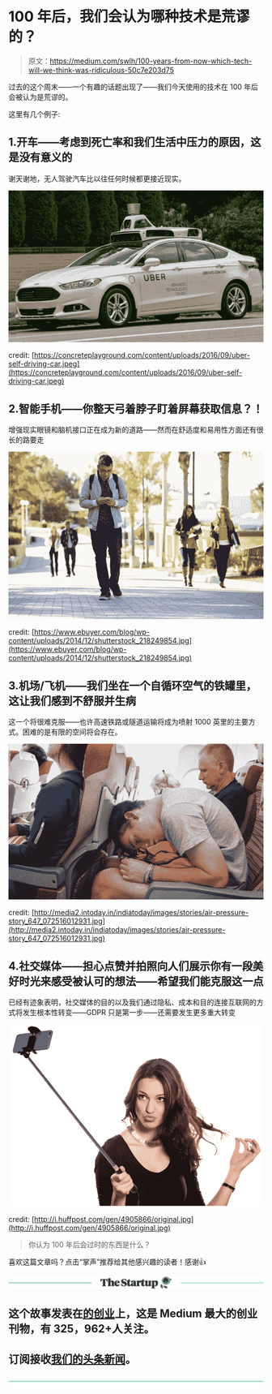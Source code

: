 # 100 年后，我们会认为哪种技术是荒谬的？

> 原文：<https://medium.com/swlh/100-years-from-now-which-tech-will-we-think-was-ridiculous-50c7e203d75>

过去的这个周末——一个有趣的话题出现了——我们今天使用的技术在 100 年后会被认为是荒谬的。

这里有几个例子:

## 1.开车——考虑到死亡率和我们生活中压力的原因，这是没有意义的

谢天谢地，无人驾驶汽车比以往任何时候都更接近现实。

![](img/f70b3a61d002fcaeaaa0511f5f8a29b6.png)

credit: [https://concreteplayground.com/content/uploads/2016/09/uber-self-driving-car.jpeg](https://concreteplayground.com/content/uploads/2016/09/uber-self-driving-car.jpeg)

## 2.智能手机——你整天弓着脖子盯着屏幕获取信息？！

增强现实眼镜和脑机接口正在成为新的道路——然而在舒适度和易用性方面还有很长的路要走

![](img/e839f2805d8a20b3cc2eac1329e16d58.png)

credit: [https://www.ebuyer.com/blog/wp-content/uploads/2014/12/shutterstock_218249854.jpg](https://www.ebuyer.com/blog/wp-content/uploads/2014/12/shutterstock_218249854.jpg)

## 3.机场/飞机——我们坐在一个自循环空气的铁罐里，这让我们感到不舒服并生病

这一个将很难克服——也许高速铁路或隧道运输将成为喷射 1000 英里的主要方式。困难的是有限的空间将会存在。

![](img/559bda4b4d668c83729486c317d95c0b.png)

credit: [http://media2.intoday.in/indiatoday/images/stories/air-pressure-story_647_072516012931.jpg](http://media2.intoday.in/indiatoday/images/stories/air-pressure-story_647_072516012931.jpg)

## 4.社交媒体——担心点赞并拍照向人们展示你有一段美好时光来感受被认可的想法——希望我们能克服这一点

已经有迹象表明，社交媒体的目的以及我们通过隐私、成本和目的连接互联网的方式将发生根本性转变——GDPR 只是第一步——还需要发生更多重大转变

![](img/72728481a9cd6aceba8d5540dbb1932e.png)

credit: [http://i.huffpost.com/gen/4905866/original.jpg](http://i.huffpost.com/gen/4905866/original.jpg)

> 你认为 100 年后会过时的东西是什么？

喜欢这篇文章吗？点击“掌声”推荐给其他感兴趣的读者！感谢👍

[![](img/308a8d84fb9b2fab43d66c117fcc4bb4.png)](https://medium.com/swlh)

## 这个故事发表在[的创业](https://medium.com/swlh)上，这是 Medium 最大的创业刊物，有 325，962+人关注。

## 订阅接收[我们的头条新闻](http://growthsupply.com/the-startup-newsletter/)。

[![](img/b0164736ea17a63403e660de5dedf91a.png)](https://medium.com/swlh)